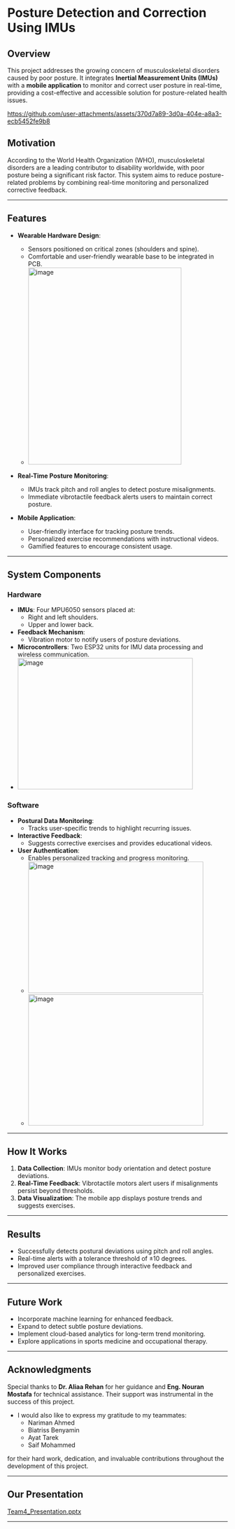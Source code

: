 # **Posture Detection and Correction Using IMUs**

## **Overview**
This project addresses the growing concern of musculoskeletal disorders caused by poor posture. It integrates **Inertial Measurement Units (IMUs)** with a **mobile application** to monitor and correct user posture in real-time, providing a cost-effective and accessible solution for posture-related health issues.


https://github.com/user-attachments/assets/370d7a89-3d0a-404e-a8a3-ecb5452fe9b8


## **Motivation**
According to the World Health Organization (WHO), musculoskeletal disorders are a leading contributor to disability worldwide, with poor posture being a significant risk factor. This system aims to reduce posture-related problems by combining real-time monitoring and personalized corrective feedback.

---

## **Features**
- **Wearable Hardware Design**: 
  - Sensors positioned on critical zones (shoulders and spine).
  - Comfortable and user-friendly wearable base to be integrated in PCB.
  - <img src="https://github.com/user-attachments/assets/6ff4a635-60b1-483b-b1a0-27293f217ad5" alt="image" width="350" height="450">

- **Real-Time Posture Monitoring**:
  - IMUs track pitch and roll angles to detect posture misalignments.
  - Immediate vibrotactile feedback alerts users to maintain correct posture.
- **Mobile Application**:
  - User-friendly interface for tracking posture trends.
  - Personalized exercise recommendations with instructional videos.
  - Gamified features to encourage consistent usage.
---

## **System Components**
### **Hardware**
- **IMUs**: Four MPU6050 sensors placed at:
  - Right and left shoulders.
  - Upper and lower back.
- **Feedback Mechanism**:
  - Vibration motor to notify users of posture deviations.
- **Microcontrollers**: Two ESP32 units for IMU data processing and wireless communication.
- <img src="https://github.com/user-attachments/assets/8bf8577a-60f7-4c8b-aeaf-d4cec705584c" alt="image" width="400" height="300">

### **Software**
- **Postural Data Monitoring**:
  - Tracks user-specific trends to highlight recurring issues.
- **Interactive Feedback**:
  - Suggests corrective exercises and provides educational videos.
- **User Authentication**:
  - Enables personalized tracking and progress monitoring.
  - <img src="https://github.com/user-attachments/assets/9f2bcc98-f1bc-4032-8695-bb3062f8b99a" alt="image" width="400" height="300">
  - <img src="https://github.com/user-attachments/assets/9f9e049d-bf0a-4e15-b560-eb990c46c9ac" alt="image" width="400" height="300"> 

---

## **How It Works**
1. **Data Collection**: IMUs monitor body orientation and detect posture deviations.
2. **Real-Time Feedback**: Vibrotactile motors alert users if misalignments persist beyond thresholds.
3. **Data Visualization**: The mobile app displays posture trends and suggests exercises.

---

## **Results**
- Successfully detects postural deviations using pitch and roll angles.
- Real-time alerts with a tolerance threshold of ±10 degrees.
- Improved user compliance through interactive feedback and personalized exercises.

---

## **Future Work**
- Incorporate machine learning for enhanced feedback.
- Expand to detect subtle posture deviations.
- Implement cloud-based analytics for long-term trend monitoring.
- Explore applications in sports medicine and occupational therapy.

---

## **Acknowledgments**
Special thanks to **Dr. Aliaa Rehan** for her guidance and **Eng. Nouran Mostafa** for technical assistance. Their support was instrumental in the success of this project.

- I would also like to express my gratitude to my teammates:
  - Nariman Ahmed
  - Biatriss Benyamin
  - Ayat Tarek
  - Saif Mohammed

for their hard work, dedication, and invaluable contributions throughout the development of this project.

---

## **Our Presentation**
[Team4_Presentation.pptx](https://github.com/user-attachments/files/18545541/Team4_Presentation.pptx)


---
